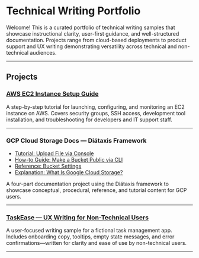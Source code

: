 # Technical Writing Portfolio

Welcome! This is a curated portfolio of technical writing samples that showcase instructional clarity, user-first guidance, and well-structured documentation. Projects range from cloud-based deployments to product support and UX writing demonstrating versatility across technical and non-technical audiences.

---

## Projects

### [AWS EC2 Instance Setup Guide](aws-ec2-setup-guide/README.md) 
A step-by-step tutorial for launching, configuring, and monitoring an EC2 instance on AWS. Covers security groups, SSH access, development tool installation, and troubleshooting for developers and IT support staff.

---

### GCP Cloud Storage Docs — Diátaxis Framework

- [Tutorial: Upload File via Console](gcp-cloud-storage-tutorial/README.md)  
- [How-to Guide: Make a Bucket Public via CLI](gcp-cloud-storage-how-to/README.md)  
- [Reference: Bucket Settings](gcp-cloud-storage-reference/README.md)  
- [Explanation: What Is Google Cloud Storage?](gcp-cloud-storage-explanation/README.md)

A four-part documentation project using the Diátaxis framework to showcase conceptual, procedural, reference, and tutorial content for GCP users.

---

### [TaskEase — UX Writing for Non-Technical Users](taskease-ux-guide/README.md)  
A user-focused writing sample for a fictional task management app. Includes onboarding copy, tooltips, empty state messages, and error confirmations—written for clarity and ease of use by non-technical users.

---
